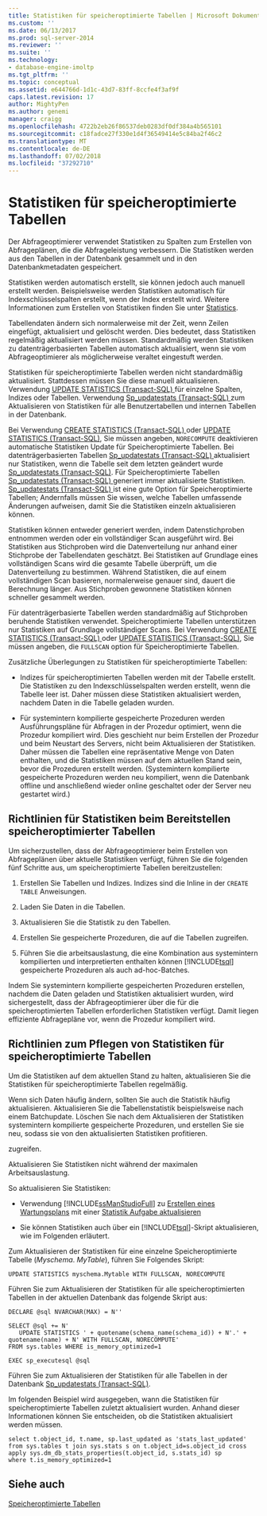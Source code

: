```yaml
---
title: Statistiken für speicheroptimierte Tabellen | Microsoft Dokumentation
ms.custom: ''
ms.date: 06/13/2017
ms.prod: sql-server-2014
ms.reviewer: ''
ms.suite: ''
ms.technology:
- database-engine-imoltp
ms.tgt_pltfrm: ''
ms.topic: conceptual
ms.assetid: e644766d-1d1c-43d7-83ff-8ccfe4f3af9f
caps.latest.revision: 17
author: MightyPen
ms.author: genemi
manager: craigg
ms.openlocfilehash: 4722b2eb26f86537deb0283df0df384a4b565101
ms.sourcegitcommit: c18fadce27f330e1d4f36549414e5c84ba2f46c2
ms.translationtype: MT
ms.contentlocale: de-DE
ms.lasthandoff: 07/02/2018
ms.locfileid: "37292710"
---
```

# <a name="statistics-for-memory-optimized-tables"></a>Statistiken für speicheroptimierte Tabellen
  Der Abfrageoptimierer verwendet Statistiken zu Spalten zum Erstellen von Abfrageplänen, die die Abfrageleistung verbessern. Die Statistiken werden aus den Tabellen in der Datenbank gesammelt und in den Datenbankmetadaten gespeichert.  
  
 Statistiken werden automatisch erstellt, sie können jedoch auch manuell erstellt werden. Beispielsweise werden Statistiken automatisch für Indexschlüsselspalten erstellt, wenn der Index erstellt wird. Weitere Informationen zum Erstellen von Statistiken finden Sie unter [Statistics](../statistics/statistics.md).  
  
 Tabellendaten ändern sich normalerweise mit der Zeit, wenn Zeilen eingefügt, aktualisiert und gelöscht werden. Dies bedeutet, dass Statistiken regelmäßig aktualisiert werden müssen. Standardmäßig werden Statistiken zu datenträgerbasierten Tabellen automatisch aktualisiert, wenn sie vom Abfrageoptimierer als möglicherweise veraltet eingestuft werden.  
  
 Statistiken für speicheroptimierte Tabellen werden nicht standardmäßig aktualisiert. Stattdessen müssen Sie diese manuell aktualisieren. Verwendung [UPDATE STATISTICS &#40;Transact-SQL&#41; ](/sql/t-sql/statements/update-statistics-transact-sql) für einzelne Spalten, Indizes oder Tabellen. Verwendung [Sp_updatestats &#40;Transact-SQL&#41; ](/sql/relational-databases/system-stored-procedures/sp-updatestats-transact-sql) zum Aktualisieren von Statistiken für alle Benutzertabellen und internen Tabellen in der Datenbank.  
  
 Bei Verwendung [CREATE STATISTICS &#40;Transact-SQL&#41; ](/sql/t-sql/statements/create-statistics-transact-sql) oder [UPDATE STATISTICS &#40;Transact-SQL&#41;](/sql/t-sql/statements/update-statistics-transact-sql), Sie müssen angeben, `NORECOMPUTE` deaktivieren automatische Statistiken Update für Speicheroptimierte Tabellen. Bei datenträgerbasierten Tabellen [Sp_updatestats &#40;Transact-SQL&#41; ](/sql/relational-databases/system-stored-procedures/sp-updatestats-transact-sql) aktualisiert nur Statistiken, wenn die Tabelle seit dem letzten geändert wurde [Sp_updatestats &#40;Transact-SQL&#41;](/sql/relational-databases/system-stored-procedures/sp-updatestats-transact-sql). Für Speicheroptimierte Tabellen [Sp_updatestats &#40;Transact-SQL&#41; ](/sql/relational-databases/system-stored-procedures/sp-updatestats-transact-sql) generiert immer aktualisierte Statistiken. [Sp_updatestats &#40;Transact-SQL&#41; ](/sql/relational-databases/system-stored-procedures/sp-updatestats-transact-sql) ist eine gute Option für Speicheroptimierte Tabellen; Andernfalls müssen Sie wissen, welche Tabellen umfassende Änderungen aufweisen, damit Sie die Statistiken einzeln aktualisieren können.  
  
 Statistiken können entweder generiert werden, indem Datenstichproben entnommen werden oder ein vollständiger Scan ausgeführt wird. Bei Statistiken aus Stichproben wird die Datenverteilung nur anhand einer Stichprobe der Tabellendaten geschätzt. Bei Statistiken auf Grundlage eines vollständigen Scans wird die gesamte Tabelle überprüft, um die Datenverteilung zu bestimmen. Während Statistiken, die auf einem vollständigen Scan basieren, normalerweise genauer sind, dauert die Berechnung länger. Aus Stichproben gewonnene Statistiken können schneller gesammelt werden.  
  
 Für datenträgerbasierte Tabellen werden standardmäßig auf Stichproben beruhende Statistiken verwendet. Speicheroptimierte Tabellen unterstützen nur Statistiken auf Grundlage vollständiger Scans. Bei Verwendung [CREATE STATISTICS &#40;Transact-SQL&#41; ](/sql/t-sql/statements/create-statistics-transact-sql) oder [UPDATE STATISTICS &#40;Transact-SQL&#41;](/sql/t-sql/statements/update-statistics-transact-sql), Sie müssen angeben, die `FULLSCAN` option für Speicheroptimierte Tabellen.  
  
 Zusätzliche Überlegungen zu Statistiken für speicheroptimierte Tabellen:  
  
-   Indizes für speicheroptimierten Tabellen werden mit der Tabelle erstellt. Die Statistiken zu den Indexschlüsselspalten werden erstellt, wenn die Tabelle leer ist. Daher müssen diese Statistiken aktualisiert werden, nachdem Daten in die Tabelle geladen wurden.  
  
-   Für systemintern kompilierte gespeicherte Prozeduren werden Ausführungspläne für Abfragen in der Prozedur optimiert, wenn die Prozedur kompiliert wird. Dies geschieht nur beim Erstellen der Prozedur und beim Neustart des Servers, nicht beim Aktualisieren der Statistiken. Daher müssen die Tabellen eine repräsentative Menge von Daten enthalten, und die Statistiken müssen auf dem aktuellen Stand sein, bevor die Prozeduren erstellt werden. (Systemintern kompilierte gespeicherte Prozeduren werden neu kompiliert, wenn die Datenbank offline und anschließend wieder online geschaltet oder der Server neu gestartet wird.)  
  
## <a name="guidelines-for-statistics-when-deploying-memory-optimized-tables"></a>Richtlinien für Statistiken beim Bereitstellen speicheroptimierter Tabellen  
 Um sicherzustellen, dass der Abfrageoptimierer beim Erstellen von Abfrageplänen über aktuelle Statistiken verfügt, führen Sie die folgenden fünf Schritte aus, um speicheroptimierte Tabellen bereitzustellen:  
  
1.  Erstellen Sie Tabellen und Indizes. Indizes sind die Inline in der `CREATE TABLE` Anweisungen.  
  
2.  Laden Sie Daten in die Tabellen.  
  
3.  Aktualisieren Sie die Statistik zu den Tabellen.  
  
4.  Erstellen Sie gespeicherte Prozeduren, die auf die Tabellen zugreifen.  
  
5.  Führen Sie die arbeitsauslastung, die eine Kombination aus systemintern kompilierten und interpretierten enthalten können [!INCLUDE[tsql](../../../includes/tsql-md.md)] gespeicherte Prozeduren als auch ad-hoc-Batches.  
  
 Indem Sie systemintern kompilierte gespeicherten Prozeduren erstellen, nachdem die Daten geladen und Statistiken aktualisiert wurden, wird sichergestellt, dass der Abfrageoptimierer über die für die speicheroptimierten Tabellen erforderlichen Statistiken verfügt. Damit liegen effiziente Abfragepläne vor, wenn die Prozedur kompiliert wird.  
  
## <a name="guidelines-for-maintaining-statistics-on-memory-optimized-tables"></a>Richtlinien zum Pflegen von Statistiken für speicheroptimierte Tabellen  
 Um die Statistiken auf dem aktuellen Stand zu halten, aktualisieren Sie die Statistiken für speicheroptimierte Tabellen regelmäßig.  
  
 Wenn sich Daten häufig ändern, sollten Sie auch die Statistik häufig aktualisieren. Aktualisieren Sie die Tabellenstatistik beispielsweise nach einem Batchupdate. Löschen Sie nach dem Aktualisieren der Statistiken systemintern kompilierte gespeicherte Prozeduren, und erstellen Sie sie neu, sodass sie von den aktualisierten Statistiken profitieren.  
  
 zugreifen.  
  
 Aktualisieren Sie Statistiken nicht während der maximalen Arbeitsauslastung.  
  
 So aktualisieren Sie Statistiken:  
  
-   Verwendung [!INCLUDE[ssManStudioFull](../../includes/ssmanstudiofull-md.md)] zu [Erstellen eines Wartungsplans](../maintenance-plans/create-a-maintenance-plan.md) mit einer [Statistik Aufgabe aktualisieren](../maintenance-plans/update-statistics-task-maintenance-plan.md)  
  
-   Sie können Statistiken auch über ein [!INCLUDE[tsql](../../../includes/tsql-md.md)]-Skript aktualisieren, wie im Folgenden erläutert.  
  
 Zum Aktualisieren der Statistiken für eine einzelne Speicheroptimierte Tabelle (*Myschema*. *MyTable*), führen Sie Folgendes Skript:  
  
```  
UPDATE STATISTICS myschema.Mytable WITH FULLSCAN, NORECOMPUTE  
```  
  
 Führen Sie zum Aktualisieren der Statistiken für alle speicheroptimierten Tabellen in der aktuellen Datenbank das folgende Skript aus:  
  
```tsql  
DECLARE @sql NVARCHAR(MAX) = N''  
  
SELECT @sql += N'  
   UPDATE STATISTICS ' + quotename(schema_name(schema_id)) + N'.' + quotename(name) + N' WITH FULLSCAN, NORECOMPUTE'  
FROM sys.tables WHERE is_memory_optimized=1  
  
EXEC sp_executesql @sql  
```  
  
 Führen Sie zum Aktualisieren der Statistiken für alle Tabellen in der Datenbank [Sp_updatestats &#40;Transact-SQL&#41;](/sql/relational-databases/system-stored-procedures/sp-updatestats-transact-sql).  
  
 Im folgenden Beispiel wird ausgegeben, wann die Statistiken für speicheroptimierte Tabellen zuletzt aktualisiert wurden. Anhand dieser Informationen können Sie entscheiden, ob die Statistiken aktualisiert werden müssen.  
  
```tsql  
select t.object_id, t.name, sp.last_updated as 'stats_last_updated'  
from sys.tables t join sys.stats s on t.object_id=s.object_id cross apply sys.dm_db_stats_properties(t.object_id, s.stats_id) sp  
where t.is_memory_optimized=1  
```  
  
## <a name="see-also"></a>Siehe auch  
 [Speicheroptimierte Tabellen](memory-optimized-tables.md)  
  
  
